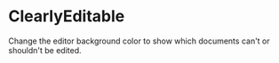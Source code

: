 # ClearlyEditable

Change the editor background color to show which documents can't or shouldn't be edited.
